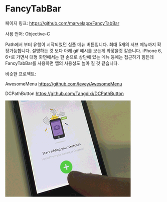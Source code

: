 # FancyTabBar

페이지 링크: https://github.com/marvelapp/FancyTabBar

사용 언어: Objective-C 

Path에서 부터 유행이 시작되었던 심플 메뉴 버튼입니다. 최대 5개의 서브 메뉴까지 확장가능합니다. 설명하는 것 보다 아래 gif 예시를 보는게 와닿을것 같습니다. iPhone 6, 6+로 가면서 대형 화면에서는 한 손으로 상단에 있는 메뉴 등에는 접근하기 힘든데 FancyTabBar를 사용하면 앱의 사용성도 높아 질 것 같습니다. 

비슷한 프로젝트: 

AwesomeMenu https://github.com/levey/AwesomeMenu

DCPathButton https://github.com/Tangdixi/DCPathButton

![이미지1](img/002-21.gif)
